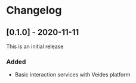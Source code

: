 # Changelog

## [0.1.0] - 2020-11-11

This is an initial release

### Added

* Basic interaction services with Veides platform
